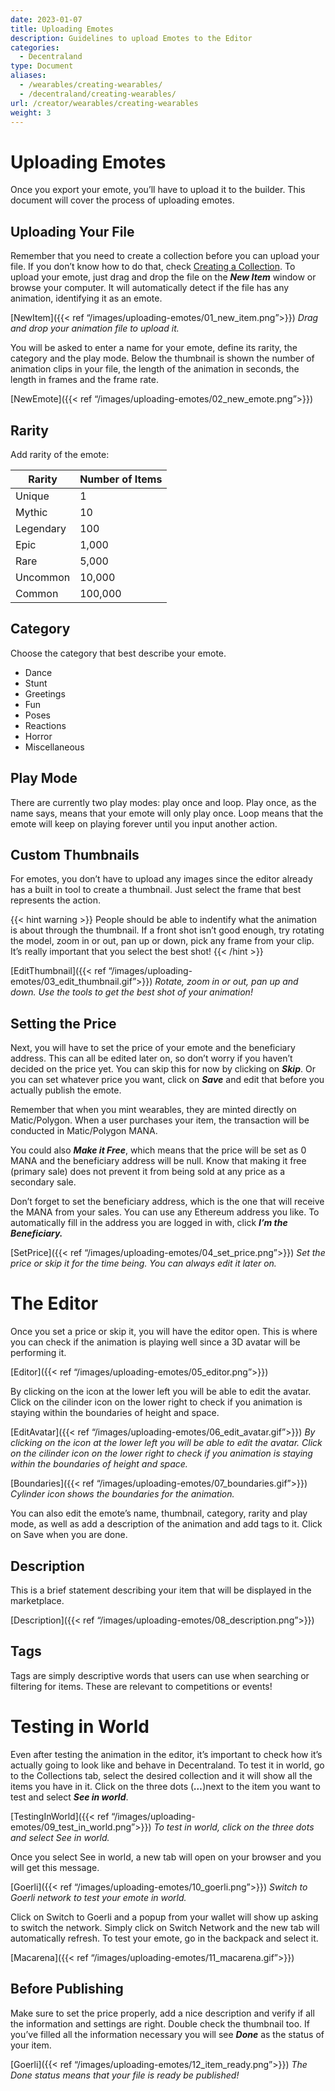 ```yaml
---
date: 2023-01-07
title: Uploading Emotes
description: Guidelines to upload Emotes to the Editor
categories:
  - Decentraland
type: Document
aliases:
  - /wearables/creating-wearables/
  - /decentraland/creating-wearables/
url: /creator/wearables/creating-wearables
weight: 3
---
```


# Uploading Emotes

Once you export your emote, you’ll have to upload it to the builder. This document will cover the process of uploading emotes.

## **Uploading Your File**

Remember that you need to create a collection before you can upload your file. If you don’t know how to do that, check [Creating a Collection](/creator/wearables-and-emotes/manage-collections/creating-a-collection.md). To upload your emote, just drag and drop the file on the ***New Item*** window or browse your computer. It will automatically detect if the file has any animation, identifying it as an emote.

[NewItem]({{< ref “/images/uploading-emotes/01_new_item.png”>}}) *Drag and drop your animation file to upload it.*

You will be asked to enter a name for your emote, define its rarity, the category and the play mode. Below the thumbnail is shown the number of animation clips in your file, the length of the animation in seconds, the length in frames and the frame rate.

[NewEmote]({{< ref “/images/uploading-emotes/02_new_emote.png”>}})

## **Rarity**

Add rarity of the emote: 

|          Rarity |     Number of Items |
| --- | --- |
| Unique | 1 |
| Mythic | 10 |
| Legendary | 100 |
| Epic | 1,000 |
| Rare | 5,000 |
| Uncommon | 10,000 |
| Common | 100,000 |

## **Category**

Choose the category that best describe your emote.

- Dance
- Stunt
- Greetings
- Fun
- Poses
- Reactions
- Horror
- Miscellaneous

## **Play Mode**

There are currently two play modes: play once and loop. Play once, as the name says, means that your emote will only play once. Loop means that the emote will keep on playing forever until you input another action.

## **Custom Thumbnails**

For emotes, you don’t have to upload any images since the editor already has a built in tool to create a thumbnail. Just select the frame that best represents the action.

{{< hint warning >}}
People should be able to indentify what the animation is about through the thumbnail. If a front shot isn’t good enough, try rotating the model, zoom in or out, pan up or down, pick any frame from your clip. It’s really important that you select the best shot!
{{< /hint >}}

[EditThumbnail]({{< ref “/images/uploading-emotes/03_edit_thumbnail.gif”>}}) *Rotate, zoom in or out, pan up and down. Use the tools to get the best shot of your animation!*

## **Setting the Price**

Next, you will have to set the price of your emote and the beneficiary address. This can all be edited later on, so don’t worry if you haven’t decided on the price yet. You can skip this for now by clicking on ***Skip***. Or you can set whatever price you want, click on ***Save*** and edit that before you actually publish the emote.

Remember that when you mint wearables, they are minted directly on Matic/Polygon. When a user purchases your item, the transaction will be conducted in Matic/Polygon MANA. 

You could also ***Make it Free***, which means that the price will be set as 0 MANA and the beneficiary address will be null. Know that making it free (primary sale) does not prevent it from being sold at any price as a secondary sale.

Don’t forget to set the beneficiary address, which is the one that will receive the MANA from your sales. You can use any Ethereum address you like. To automatically fill in the address you are logged in with, click ***I’m the Beneficiary.***


[SetPrice]({{< ref “/images/uploading-emotes/04_set_price.png”>}}) *Set the price or skip it for the time being. You can always edit it later on.*

# **The Editor**

Once you set a price or skip it, you will have the editor open. This is where you can check if the animation is playing well since a 3D avatar will be performing it.

[Editor]({{< ref “/images/uploading-emotes/05_editor.png”>}})

By clicking on the icon at the lower left you will be able to edit the avatar. Click on the cilinder icon on the lower right to check if you animation is staying within the boundaries of height and space.

[EditAvatar]({{< ref “/images/uploading-emotes/06_edit_avatar.gif”>}}) *By clicking on the icon at the lower left you will be able to edit the avatar. Click on the cilinder icon on the lower right to check if you animation is staying within the boundaries of height and space.*

[Boundaries]({{< ref “/images/uploading-emotes/07_boundaries.gif”>}}) *Cylinder icon shows the boundaries for the animation.*

You can also edit the emote’s name, thumbnail, category, rarity and play mode, as well as add a description of the animation and add tags to it. Click on Save when you are done.

## **Description**

This is a brief statement describing your item that will be displayed in the marketplace.

[Description]({{< ref “/images/uploading-emotes/08_description.png”>}}) 

## **Tags**

Tags are simply descriptive words that users can use when searching or filtering for items. These are relevant to competitions or events!

# **Testing in World** 

Even after testing the animation in the editor, it’s important to check how it’s actually going to look like and behave in Decentraland. To test it in world, go to the Collections tab, select the desired collection and it will show all the items you have in it. Click on the three dots (***…***)next to the item you want to test and select ***See in world***.


[TestingInWorld]({{< ref “/images/uploading-emotes/09_test_in_world.png”>}}) *To test in world, click on the three dots and select See in world.*

Once you select See in world, a new tab will open on your browser and you will get this message. 

[Goerli]({{< ref “/images/uploading-emotes/10_goerli.png”>}}) *Switch to Goerli network to test your emote in world.*

Click on Switch to Goerli and a popup from your wallet will show up asking to switch the network. Simply click on Switch Network and the new tab will automatically refresh. To test your emote, go in the backpack and select it.

[Macarena]({{< ref “/images/uploading-emotes/11_macarena.gif”>}})

## **Before Publishing**

Make sure to set the price properly, add a nice description and verify if all the information and settings are right. Double check the thumbnail too. If you’ve filled all the information necessary you will see ***Done*** as the status of your item.

[Goerli]({{< ref “/images/uploading-emotes/12_item_ready.png”>}}) *The Done status means that your file is ready be published!*









